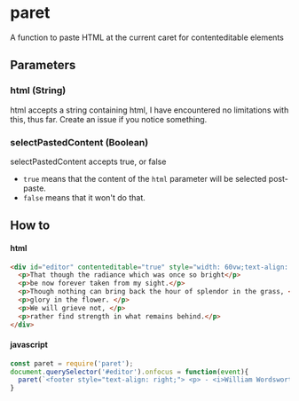 # paret
A function to paste HTML at the current caret for contenteditable elements

## Parameters

### html (String)

html accepts a string containing html, I have encountered no limitations with this, thus far. Create an issue if you notice something.

### selectPastedContent (Boolean)

selectPastedContent accepts true, or false
  - `true` means that the content of the `html` parameter will be selected post-paste.
  - `false` means that it won't do that.
  
  
## How to

#### html
```html
<div id="editor" contenteditable="true" style="width: 60vw;text-align: left;">
  <p>That though the radiance which was once so bright</p>
  <p>be now forever taken from my sight.</p>
  <p>Though nothing can bring back the hour of splendor in the grass, </p>
  <p>glory in the flower. </p>
  <p>We will grieve not, </p>
  <p>rather find strength in what remains behind.</p>
</div>
```

#### javascript
```javascript
const paret = require('paret');
document.querySelector('#editor').onfocus = function(event){
  paret(`<footer style="text-align: right;"> <p> - <i>William Wordsworth</i></p> </footer>`, false);
}
```
